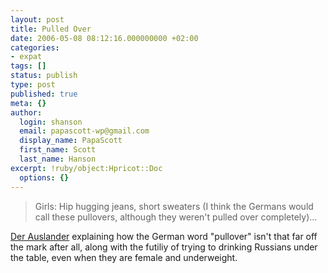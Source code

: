 ```yaml
---
layout: post
title: Pulled Over
date: 2006-05-08 08:12:16.000000000 +02:00
categories:
- expat
tags: []
status: publish
type: post
published: true
meta: {}
author:
  login: shanson
  email: papascott-wp@gmail.com
  display_name: PapaScott
  first_name: Scott
  last_name: Hanson
excerpt: !ruby/object:Hpricot::Doc
  options: {}
---
```

<blockquote>Girls: Hip hugging jeans, short sweaters (I think the Germans would call these pullovers, although they weren't pulled over completely)...</p></blockquote>
<p><a href="http://der-auslander.blogspot.com/2006/05/dwi.html" title="Der Auslander: DWI">Der Auslander</a> explaining how the German word "pullover" isn't that far off the mark after all, along with the futiliy of trying to drinking Russians under the table, even when they are female and underweight.</p>

